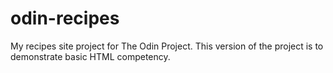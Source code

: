 # odin-recipes

My recipes site project for The Odin Project. This version of the project is to demonstrate basic HTML competency.
